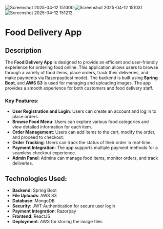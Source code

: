 ![Screenshot 2025-04-12 151000](https://github.com/user-attachments/assets/eb721065-2727-4964-898f-a60be39b0ef5)
![Screenshot 2025-04-12 151031](https://github.com/user-attachments/assets/2d31e5b2-a213-41b0-9e2f-944ab5230ed7)
![Screenshot 2025-04-12 151212](https://github.com/user-attachments/assets/b86cc767-e025-4ed4-9783-369d1c2586e7)

# Food Delivery App

## Description

The **Food Delivery App** is designed to provide an efficient and user-friendly experience for ordering food online. This application allows users to browse through a variety of food items, place orders, track their deliveries, and make payments via Razorpay(test mode). The backend is built using **Spring Boot**, and **AWS S3** is used for managing and uploading images. The app provides a smooth experience for both customers and food delivery staff.

### Key Features:
- **User Registration and Login**: Users can create an account and log in to place orders.
- **Browse Food Menu**: Users can explore various food categories and view detailed information for each item.
- **Order Management**: Users can add items to the cart, modify the order, and proceed to checkout.
- **Order Tracking**: Users can track the status of their order in real-time.
- **Payment Integration**: The app supports multiple payment methods for a seamless checkout experience.
- **Admin Panel**: Admins can manage food items, monitor orders, and track deliveries.

## Technologies Used:
- **Backend**: Spring Boot 
- **File Uploads**: AWS S3
- **Database**: MongoDB 
- **Security**: JWT Authentication for secure user login
- **Payment Integration**: Razorpay 
- **Frontend**: ReactJS
- **Deployment**: AWS for storing the image files

